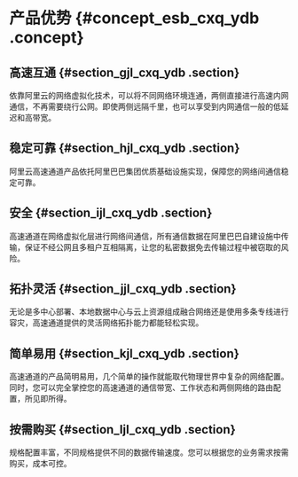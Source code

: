 # 产品优势 {#concept_esb_cxq_ydb .concept}

## 高速互通 {#section_gjl_cxq_ydb .section}

依靠阿里云的网络虚拟化技术，可以将不同网络环境连通，两侧直接进行高速内网通信，不再需要绕行公网。即使两侧远隔千里，也可以享受到内网通信一般的低延迟和高带宽。

## 稳定可靠 {#section_hjl_cxq_ydb .section}

阿里云高速通道产品依托阿里巴巴集团优质基础设施实现，保障您的网络间通信稳定可靠。

## 安全 {#section_ijl_cxq_ydb .section}

高速通道在网络虚拟化层进行网络间通信，所有通信数据在阿里巴巴自建设施中传输，保证不经公网且多租户互相隔离，让您的私密数据免去传输过程中被窃取的风险。

## 拓扑灵活 {#section_jjl_cxq_ydb .section}

无论是多中心部署、本地数据中心与云上资源组成融合网络还是使用多条专线进行容灾，高速通道提供的灵活网络拓扑能力都能轻松实现。

## 简单易用 {#section_kjl_cxq_ydb .section}

高速通道的产品简明易用，几个简单的操作就能取代物理世界中复杂的网络配置。同时，您可以完全掌控您的高速通道的通信带宽、工作状态和两侧网络的路由配置，所见即所得。

## 按需购买 {#section_ljl_cxq_ydb .section}

规格配置丰富，不同规格提供不同的数据传输速度。您可以根据您的业务需求按需购买，成本可控。

